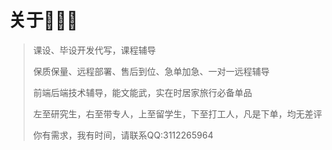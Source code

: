 # 关于:boy::beer::beer:
> 课设、毕设开发代写，课程辅导
>
> 保质保量、远程部署、售后到位、急单加急、一对一远程辅导
>
> 前端后端技术辅导，能文能武，实在时居家旅行必备单品
>
> 左至研究生，右至带专人，上至留学生，下至打工人，凡是下单，均无差评
>
> 你有需求，我有时间，请联系QQ:3112265964
> 
